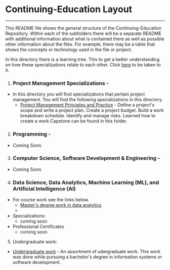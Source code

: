 # Continuing-Education Layout 
***
This README file shows the general structure of the Continuing-Education Repository.  Within each of the subfolders there will be a separate README with additional information about what is contained there as well as possible other information about the files. For example,  there may be a table that shows the concepts or technology used in the file or project.

In this directory there is a learning tree.  This to get a better understanding on how these specializations relate to each other. Click [here](https://github.com/HeinoPortfolio/Continuing-Education/blob/main/Learning%20Tree.drawio.png "Matthew's Learning Tree") to be taken to it.


1. ### Project Management Specializations - 
  * In this directory you will find specializations that pertain project management. You will find the following specializations in this directory.  
     - [Project Management Principles and Practice](https://github.com/HeinoPortfolio/Continuing-Education/tree/main/Project%20Management) - Define a project's scope and write a project plan. Create a project budget. Build a work breakdown schedule. Identify and manage risks. Learned how to create a work
Capstone can be found in this folder.
2. ### Programming - 
  * Coming Soon. 
3. ### Computer Science, Software Development & Engineering -
  * Coming Soon.
4. ### Data Science, Data Analytics, Machine Learning (ML), and Artificial Intelligence (AI)
 * For course work see the links below.
     - [Master's degree work in data analytics](https://github.com/HeinoPortfolio/Data-Analytics-Grad-Work)
     - 
 * Specializations:
    - coming soon 
 * Professional Certificates
    - coming soon 
5. Undergraduate work:
 * [Undergraduate work](https://github.com/HeinoPortfolio/Undergraduate_Work) - An assortment of udergraduate work. This work was done while pursuing a bachelor's degree in information systems or software development.
